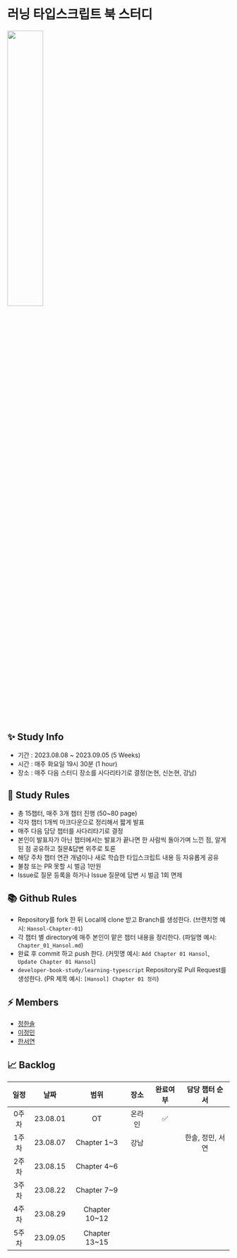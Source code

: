 # 러닝 타입스크립트 북 스터디


<img src="https://image.yes24.com/goods/116585556/XL" width="40%" height="40%">

## ✨ Study Info

- 기간 : 2023.08.08 ~ 2023.09.05 (5 Weeks)
- 시간 : 매주 화요일 19시 30분 (1 hour)
- 장소 : 매주 다음 스터디 장소를 사다리타기로 결정(논현, 신논현, 강남)

## 📝 Study Rules

- 총 15챕터, 매주 3개 챕터 진행 (50~80 page)
- 각자 챕터 1개씩 마크다운으로 정리해서 짧게 발표
- 매주 다음 담당 챕터를 사다리타기로 결정
- 본인이 발표자가 아닌 챕터에서는 발표가 끝나면 한 사람씩 돌아가며 느낀 점, 알게된 점 공유하고 질문&답변 위주로 토론
- 해당 주차 챕터 연관 개념이나 새로 학습한 타입스크립트 내용 등 자유롭게 공유
- 불참 또는 PR 못할 시 벌금 1만원
- Issue로 질문 등록을 하거나 Issue 질문에 답변 시 벌금 1회 면제

## 📚 Github Rules

- Repository를 fork 한 뒤 Local에 clone 받고 Branch를 생성한다. (브랜치명 예시: `Hansol-Chapter-01`)
- 각 챕터 별 directory에 매주 본인이 맡은 챕터 내용을 정리한다. (파일명 예시: `Chapter_01_Hansol.md`)
- 완료 후 commit 하고 push 한다. (커밋명 예시: `Add Chapter 01 Hansol`, `Update Chapter 01 Hansol`)
- `developer-book-study/learning-typescript` Repository로 Pull Request를 생성한다. (PR 제목 예시: `[Hansol] Chapter 01 정리`)

## ⚡️ Members

- [정한솔](https://github.com/largepine)
- [이정민](https://github.com/dlwjdals22)
- [한서연](https://github.com/yeon55)

## 📈 Backlog

|일정|날짜|범위|장소|완료여부|담당 챕터 순서
|:--:|:--:|:--:|:--:|:--:|:--:|
|0주차|23.08.01|OT|온라인|✅|
|1주차|23.08.07|Chapter 1~3|강남||한솔, 정민, 서연|
|2주차|23.08.15|Chapter 4~6||||
|3주차|23.08.22|Chapter 7~9||||
|4주차|23.08.29|Chapter 10~12||||
|5주차|23.09.05|Chapter 13~15||||
